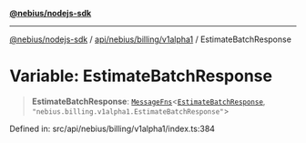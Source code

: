 [**@nebius/nodejs-sdk**](../../../../../README.md)

***

[@nebius/nodejs-sdk](../../../../../README.md) / [api/nebius/billing/v1alpha1](../README.md) / EstimateBatchResponse

# Variable: EstimateBatchResponse

> **EstimateBatchResponse**: [`MessageFns`](../../../../../runtime/protos/core/interfaces/MessageFns.md)\<[`EstimateBatchResponse`](../interfaces/EstimateBatchResponse.md), `"nebius.billing.v1alpha1.EstimateBatchResponse"`\>

Defined in: src/api/nebius/billing/v1alpha1/index.ts:384
